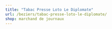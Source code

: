 ```yaml
---
title: "Tabac Presse Loto Le Diplomate"
url: /beziers/tabac-presse-loto-le-diplomate/
shop: marchand de journaux
---
```

